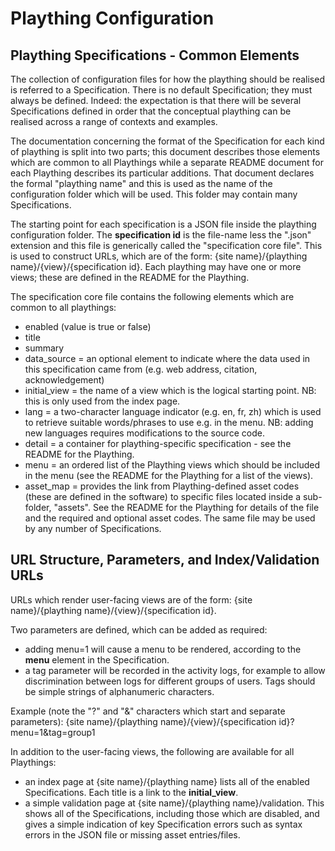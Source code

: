 # Plaything Configuration
## Plaything Specifications - Common Elements
The collection of configuration files for how the plaything should be realised is referred to a Specification. There is no default Specification; they must always be defined. Indeed: the expectation is that there will be several Specifications defined in order that the conceptual plaything can be realised across a range of contexts and examples.

The documentation concerning the format of the Specification for each kind of plaything is split into two parts; this document describes those elements which are common to all Playthings while a separate README document for each Plaything describes its particular additions. That document declares the formal "plaything name" and this is used as the name of the configuration folder which will be used. This folder may contain many Specifications.

The starting point for each specification is a JSON file inside the plaything configuration folder. The __specification id__ is the file-name less the ".json" extension and this file is generically called the "specification core file". This is used to construct URLs, which are of the form: {site name}/{plaything name}/{view}/{specification id}. Each plaything may have one or more views; these are defined in the README for the Plaything.

The specification core file contains the following elements which are common to all playthings:
- enabled (value is true or false)
- title
- summary
- data_source = an optional element to indicate where the data used in this specification came from (e.g. web address, citation, acknowledgement)
- initial_view = the name of a view which is the logical starting point. NB: this is only used from the index page.
- lang = a two-character language indicator (e.g. en, fr, zh) which is used to retrieve suitable words/phrases to use e.g. in the menu. NB: adding new languages requires modifications to the source code.
- detail = a container for plaything-specific specification - see the README for the Plaything.
- menu = an ordered list of the Plaything views which should be included in the menu (see the README for the Plaything for a list of the views).
- asset_map = provides the link from Plaything-defined asset codes (these are defined in the software) to specific files located inside a sub-folder, "assets". See the README for the Plaything for details of the file and the required and optional asset codes. The same file may be used by any number of Specifications.

## URL Structure, Parameters, and Index/Validation URLs
URLs which render user-facing views are of the form: {site name}/{plaything name}/{view}/{specification id}.

Two parameters are defined, which can be added as required:
- adding menu=1 will cause a menu to be rendered, according to the __menu__ element in the Specification.
- a tag parameter will be recorded in the activity logs, for example to allow discrimination between logs for different groups of users. Tags should be simple strings of alphanumeric characters.

Example (note the "?" and "&" characters which start and separate parameters): {site name}/{plaything name}/{view}/{specification id}?menu=1&tag=group1

In addition to the user-facing views, the following are available for all Playthings:
- an index page at {site name}/{plaything name} lists all of the enabled Specifications. Each title is a link to the __initial_view__.
- a simple validation page at {site name}/{plaything name}/validation. This shows all of the Specifications, including those which are disabled, and gives a simple indication of key Specification errors such as syntax errors in the JSON file or missing asset entries/files.
